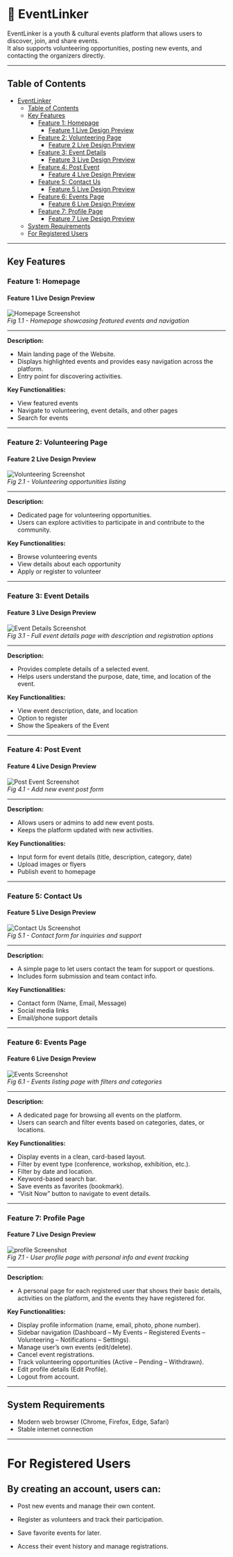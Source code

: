 # 📌 EventLinker

EventLinker is a youth & cultural events platform that allows users to discover, join, and share events.  
It also supports volunteering opportunities, posting new events, and contacting the organizers directly.

---

## Table of Contents

- [EventLinker](#eventlinker)
  - [Table of Contents](#table-of-contents)
  - [Key Features](#key-features)
    - [Feature 1: Homepage](#feature-1-homepage)
      - [Feature 1 Live Design Preview](#feature-1-live-design-preview)
    - [Feature 2: Volunteering Page](#feature-2-Volunteering-page)
      - [Feature 2 Live Design Preview](#feature-2-live-design-preview)
    - [Feature 3: Event Details](#feature-3-event-details)
      - [Feature 3 Live Design Preview](#feature-3-live-design-preview)
    - [Feature 4: Post Event](#feature-4-post-event)
      - [Feature 4 Live Design Preview](#feature-4-live-design-preview)
    - [Feature 5: Contact Us](#feature-5-contact-us)
      - [Feature 5 Live Design Preview](#feature-5-live-design-preview)
    - [Feature 6: Events Page](#feature-6-events-page)  
      - [Feature 6 Live Design Preview](#feature-6-live-design-preview)  
    - [Feature 7: Profile Page](#feature-7-profile-page)  
      - [Feature 7 Live Design Preview](#feature-7-live-design-preview)  
  - [System Requirements](#system-requirements)
  - [For Registered Users](#for-registered-users)

---

## Key Features

### Feature 1: Homepage

#### Feature 1 Live Design Preview
![Homepage Screenshot](./img/home.jpg)  
*Fig 1.1 - Homepage showcasing featured events and navigation*

---

**Description:**  
- Main landing page of the Website.  
- Displays highlighted events and provides easy navigation across the platform.  
- Entry point for discovering activities.

**Key Functionalities:**
- View featured events
- Navigate to volunteering, event details, and other pages
- Search for events

---

### Feature 2: Volunteering Page

#### Feature 2 Live Design Preview
![Volunteering Screenshot](./img/Volunteering.jpg)  
*Fig 2.1 - Volunteering opportunities listing*

---

**Description:**  
- Dedicated page for volunteering opportunities.  
- Users can explore activities to participate in and contribute to the community.

**Key Functionalities:**
- Browse volunteering events
- View details about each opportunity
- Apply or register to volunteer

---

### Feature 3: Event Details

#### Feature 3 Live Design Preview
![Event Details Screenshot](./img/eventdetails.png)  
*Fig 3.1 - Full event details page with description and registration options*

---

**Description:**  
- Provides complete details of a selected event.  
- Helps users understand the purpose, date, time, and location of the event.

**Key Functionalities:**
- View event description, date, and location
- Option to register
- Show the Speakers of the Event

---

### Feature 4: Post Event

#### Feature 4 Live Design Preview
![Post Event Screenshot](./img/post.png)  
*Fig 4.1 - Add new event post form*

---

**Description:**  
- Allows users or admins to add new event posts.  
- Keeps the platform updated with new activities.

**Key Functionalities:**
- Input form for event details (title, description, category, date)
- Upload images or flyers
- Publish event to homepage

---

### Feature 5: Contact Us

#### Feature 5 Live Design Preview
![Contact Us Screenshot](./img/contact.png)  
*Fig 5.1 - Contact form for inquiries and support*

---

**Description:**  
- A simple page to let users contact the team for support or questions.  
- Includes form submission and team contact info.

**Key Functionalities:**
- Contact form (Name, Email, Message)
- Social media links
- Email/phone support details

---
### Feature 6: Events Page

#### Feature 6 Live Design Preview
![Events Screenshot](./img/events.png)  
*Fig 6.1 - Events listing page with filters and categories*

---

**Description:**  
- A dedicated page for browsing all events on the platform.
- Users can search and filter events based on categories, dates, or locations.

**Key Functionalities:**
- Display events in a clean, card-based layout.
- Filter by event type (conference, workshop, exhibition, etc.).
- Filter by date and location.
- Keyword-based search bar.
- Save events as favorites (bookmark).
- “Visit Now” button to navigate to event details.

---
### Feature 7: Profile Page

#### Feature 7 Live Design Preview
![profile Screenshot](./img/contact.png)  
*Fig 7.1 - User profile page with personal info and event tracking*

---

**Description:**  
- A personal page for each registered user that shows their basic details, activities on the platform, and the events they have registered for.

**Key Functionalities:**
- Display profile information (name, email, photo, phone number).
- Sidebar navigation (Dashboard – My Events – Registered Events – Volunteering – Notifications – Settings).
- Manage user’s own events (edit/delete).
- Cancel event registrations.
- Track volunteering opportunities (Active – Pending – Withdrawn).
- Edit profile details (Edit Profile).
- Logout from account.

---

## System Requirements

- Modern web browser (Chrome, Firefox, Edge, Safari)
- Stable internet connection

---
# For Registered Users

## By creating an account, users can:

- Post new events and manage their own content.

- Register as volunteers and track their participation.

- Save favorite events for later.

- Access their event history and manage registrations.